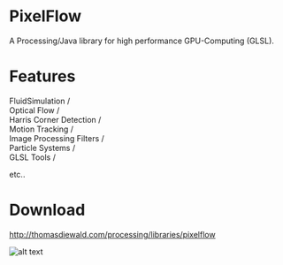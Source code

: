 # PixelFlow
A Processing/Java library for high performance GPU-Computing (GLSL).


# Features

FluidSimulation  /  
Optical Flow  /  
Harris Corner Detection  /  
Motion Tracking  /  
Image Processing Filters  /  
Particle Systems  /  
GLSL Tools  /

etc..


# Download
http://thomasdiewald.com/processing/libraries/pixelflow


![alt text](http://thomasdiewald.com/processing/libraries/pixelflow/pixelflow_LiquidText.jpg "pixelflow_LiquidText")
